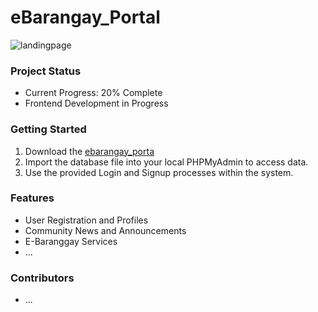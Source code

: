 # eBarangay_Portal

![landingpage](https://github.com/nyangvaldez13/eBarangay_Portal/assets/122779622/544bfb79-e5a2-4d25-ba73-216dc00a7575)

### Project Status
- Current Progress: 20% Complete
- Frontend Development in Progress

### Getting Started
1. Download the [ebarangay_porta](https://github.com/nyangvaldez13/eBarangay_Portal/tree/main/database%20file)
2. Import the database file into your local PHPMyAdmin to access data.
3. Use the provided Login and Signup processes within the system.

### Features
- User Registration and Profiles
- Community News and Announcements
- E-Baranggay Services
- ...

### Contributors
- ...
